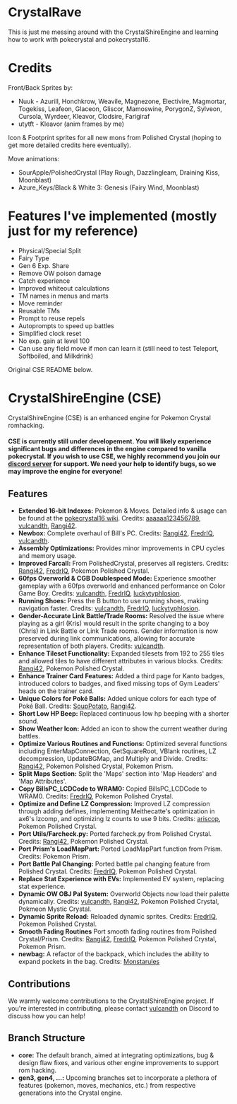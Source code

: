 # CrystalRave

This is just me messing around with the CrystalShireEngine and learning how to work with pokecrystal and pokecrystal16.

# Credits
Front/Back Sprites by:
- Nuuk - Azurill, Honchkrow, Weavile, Magnezone, Electivire, Magmortar, Togekiss, Leafeon, Glaceon, Gliscor, Mamoswine, PorygonZ, Sylveon, Cursola, Wyrdeer, Kleavor, Clodsire, Farigiraf
- utytft - Kleavor (anim frames by me)

Icon & Footprint sprites for all new mons from Polished Crystal (hoping to get more detailed credits here eventually).

Move animations:
- SourApple/PolishedCrystal (Play Rough, Dazzlingleam, Draining Kiss, Moonblast)
- Azure_Keys/Black & White 3: Genesis (Fairy Wind, Moonblast)

# Features I've implemented (mostly just for my reference)

- Physical/Special Split
- Fairy Type
- Gen 6 Exp. Share
- Remove OW poison damage
- Catch experience
- Improved whiteout calculations
- TM names in menus and marts
- Move reminder
- Reusable TMs
- Prompt to reuse repels
- Autoprompts to speed up battles
- Simplified clock reset
- No exp. gain at level 100
- Can use any field move if mon can learn it (still need to test Teleport, Softboiled, and Milkdrink)

Original CSE README below.

# CrystalShireEngine (CSE)

CrystalShireEngine (CSE) is an enhanced engine for Pokemon Crystal romhacking.

#### CSE is currently still **under developement**. You will likely experience significant bugs and differences in the engine compared to vanilla pokecrystal. If you wish to use CSE, we highly recommend you join our [discord server](https://discord.gg/dvpf6wcqMn) for support. We need your help to identify bugs, so we may improve the engine for everyone!

## Features

- **Extended 16-bit Indexes:** Pokemon & Moves. Detailed info & usage can be found at the [pokecrystal16 wiki](https://github.com/vulcandth/pokecrystal16/wiki). Credits: [aaaaaa123456789](https://github.com/aaaaaa123456789), [vulcandth](https://github.com/vulcandth), [Rangi42](https://github.com/Rangi42).
- **Newbox:** Complete overhaul of Bill's PC. Credits: [Rangi42](https://github.com/Rangi42), [FredrIQ](https://github.com/FredrIQ), [vulcandth](https://github.com/vulcandth).
- **Assembly Optimizations:** Provides minor improvements in CPU cycles and memory usage.
- **Improved Farcall:** From PolishedCrystal, preserves all registers. Credits: [Rangi42](https://github.com/Rangi42), [FredrIQ](https://github.com/FredrIQ), Pokemon Polished Crystal.
- **60fps Overworld & CGB Doublespeed Mode:** Experience smoother gameplay with a 60fps overworld and enhanced performance on Color Game Boy. Credits: [vulcandth](https://github.com/vulcandth), [FredrIQ](https://github.com/FredrIQ), [luckytyphlosion](https://github.com/luckytyphlosion).
- **Running Shoes:** Press the B button to use running shoes, making navigation faster. Credits: [vulcandth](https://github.com/vulcandth), [FredrIQ](https://github.com/FredrIQ), [luckytyphlosion](https://github.com/luckytyphlosion).
- **Gender-Accurate Link Battle/Trade Rooms:** Resolved the issue where playing as a girl (Kris) would result in the sprite changing to a boy (Chris) in Link Battle or Link Trade rooms. Gender information is now preserved during link communications, allowing for accurate representation of both players. Credits: [vulcandth](https://github.com/vulcandth).
- **Enhance Tileset Functionality:** Expanded tilesets from 192 to 255 tiles and allowed tiles to have different attributes in various blocks. Credits: [Rangi42](https://github.com/Rangi42), Pokemon Polished Crystal.
- **Enhance Trainer Card Features:** Added a third page for Kanto badges, introduced colors to badges, and fixed missing tops of Gym Leaders' heads on the trainer card.
- **Unique Colors for Poké Balls:** Added unique colors for each type of Poké Ball. Credits: [SoupPotato](https://github.com/SoupPotato), [Rangi42](https://github.com/Rangi42).
- **Short Low HP Beep:** Replaced continuous low hp beeping with a shorter sound.
- **Show Weather Icon:** Added an icon to show the current weather during battles.
- **Optimize Various Routines and Functions:** Optimized several functions including EnterMapConnection, GetSquareRoot, VBlank routines, LZ decompression, UpdateBGMap, and Multiply and Divide. Credits: [Rangi42](https://github.com/Rangi42), Pokemon Polished Crystal, Pokemon Prism.
- **Split Maps Section:** Split the 'Maps' section into 'Map Headers' and 'Map Attributes'.
- **Copy BillsPC_LCDCode to WRAM0:** Copied BillsPC_LCDCode to WRAM0. Credits: [FredrIQ](https://github.com/FredrIQ), Pokemon Polished Crystal.
- **Optimize and Define LZ Compression:** Improved LZ compression through adding defines, implementing Meithecatte's optimization in ax6's lzcomp, and optimizing lz counts to use 9 bits. Credits: [ariscop](https://github.com/ariscop), Pokemon Polished Crystal.
- **Port Utils/Farcheck.py:** Ported farcheck.py from Polished Crystal. Credits: [Rangi42](https://github.com/Rangi42), Pokemon Polished Crystal.
- **Port Prism's LoadMapPart:** Ported LoadMapPart function from Prism. Credits: Pokemon Prism.
- **Port Battle Pal Changing:** Ported battle pal changing feature from Polished Crystal. Credits: [FredrIQ](https://github.com/FredrIQ), Pokemon Polished Crystal.
- **Replace Stat Experience with EVs:** Implemented EV system, replacing stat experience.
- **Dynamic OW OBJ Pal System:** Overworld Objects now load their palette dynamically. Credits: [vulcandth](https://github.com/vulcandth), [Rangi42](https://github.com/Rangi42), Pokemon Polished Crystal, Pokmeon Mystic Crystal.
- **Dynamic Sprite Reload:** Reloaded dynamic sprites. Credits: [FredrIQ](https://github.com/FredrIQ), Pokemon Polished Crystal.
- **Smooth Fading Routines** Port smooth fading routines from Polished Crystal/Prism. Credits: [Rangi42](https://github.com/Rangi42), [FredrIQ](https://github.com/FredrIQ), Pokemon Polished Crystal, Pokemon Prism.
- **newbag:** A refactor of the backpack, which includes the ability to expand pockets in the bag. Credits: [Monstarules](https://github.com/Monstarules)

## Contributions

We warmly welcome contributions to the CrystalShireEngine project. If you're interested in contributing, please contact [vulcandth](https://github.com/vulcandth) on Discord to discuss how you can help!

## Branch Structure

- **core:** The default branch, aimed at integrating optimizations, bug & design flaw fixes, and various other engine improvements to support rom hacking.
- **gen3, gen4, ...:** Upcoming branches set to incorporate a plethora of features (pokemon, moves, mechanics, etc.) from respective generations into the Crystal engine.
